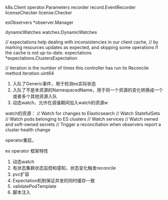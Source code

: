 


k8s.Client
operator.Parameters
recorder       record.EventRecorder
licenseChecker license.Checker

esObservers *observer.Manager

dynamicWatches watches.DynamicWatches

// expectations help dealing with inconsistencies in our client cache,
// by marking resources updates as expected, and skipping some operations if the cache is not up-to-date.
expectations *expectations.ClustersExpectation

// iteration is the number of times this controller has run its Reconcile method
iteration uint64


1. 入队了Generic事件，用于检测es实际状态
2. 入队了不是本资源的NamespacedName，用于将一个资源的变化转换成一个或者多个其他资源入队
3. 动态watch，允许在调谐期间加入watch的资源w
   


watch的资源：
// Watch for changes to Elasticsearch
// Watch StatefulSets
// Watch pods belonging to ES clusters
// Watch services
// Watch owned and soft-owned secrets
// Trigger a reconciliation when observers report a cluster health change


operator重启，

es operator 框架特性

1. 动态watch
2. 有状态集群状态监控和感知，状态变化触发reconcile
3. pvc扩容
4. Expectation机制保证并发的同时缓存一致
5. validatePodTemplate
6. 脚本注入


